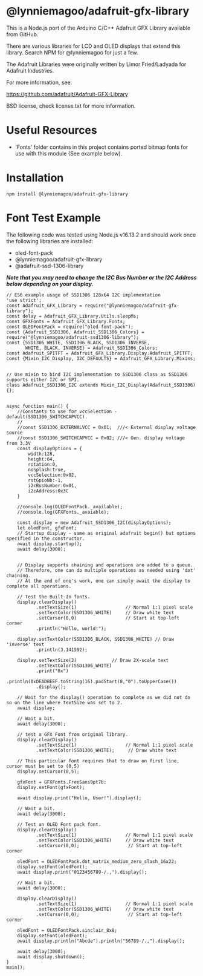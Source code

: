 # @lynniemagoo/adafruit-gfx-library

This is a Node.js port of the Arduino C/C++ Adafruit GFX Library available from GitHub.

There are various libraries for LCD and OLED displays that extend this library.  Search NPM for @lynniemagoo for just a few.

The Adafruit Libraries were originally written by Limor Fried/Ladyada for Adafruit Industries.

For more information, see:

https://github.com/adafruit/Adafruit-GFX-Library

BSD license, check license.txt for more information.


# Useful Resources

- 'Fonts' folder contains in this project contains ported bitmap fonts for use with this module (See example below). 



# Installation

```
npm install @lynniemagoo/adafruit-gfx-library
```



# Font Test Example

The following code was tested using Node.js v16.13.2 and should work once the following libraries are installed:

- oled-font-pack
- @lynniemagoo/adafruit-gfx-library
- @adafruit-ssd-1306-library

***Note that you may need to change the I2C Bus Number or the I2C Address below depending on your display.***

```
// ES6 example usage of SSD1306 128x64 I2C implementation
'use strict';
const Adafruit_GFX_Library = require("@lynniemagoo/adafruit-gfx-library");
const delay = Adafruit_GFX_Library.Utils.sleepMs;
const GFXFonts = Adafruit_GFX_Library.Fonts;
const OLEDFontPack = require("oled-font-pack");
const {Adafruit_SSD1306, Adafruit_SSD1306_Colors} = require("@lynniemagoo/adafruit-ssd1306-library");
const {SSD1306_WHITE, SSD1306_BLACK, SSD1306_INVERSE,
       WHITE, BLACK, INVERSE} = Adafruit_SSD1306_Colors;
const Adafruit_SPITFT = Adafruit_GFX_Library.Display.Adafruit_SPITFT;
const {Mixin_I2C_Display, I2C_DEFAULTS} = Adafruit_GFX_Library.Mixins;


// Use mixin to bind I2C implementation to SSD1306 class as SSD1306 supports either I2C or SPI.
class Adafruit_SSD1306_I2C extends Mixin_I2C_Display(Adafruit_SSD1306) {};


async function main() {
    //Constants to use for vccSelection - default(SSD1306_SWITCHCAPVCC).
    //
    //const SSD1306_EXTERNALVCC = 0x01;  ///< External display voltage source
    //const SSD1306_SWITCHCAPVCC = 0x02; ///< Gen. display voltage from 3.3V
    const displayOptions = {
        width:128,
        height:64,
        rotation:0,
        noSplash:true,
        vccSelection:0x02,
        rstGpioNb:-1,
        i2cBusNumber:0x01,
        i2cAddress:0x3C
    }

    //console.log(OLEDFontPack._available);
    //console.log(GFXFonts._avaiable);
    
    const display = new Adafruit_SSD1306_I2C(displayOptions);
    let oledFont, gfxFont;
    // Startup display - same as original adafruit begin() but options specified in the constructor.
    await display.startup();
    await delay(3000);

    
    // Display supports chaining and operations are added to a queue.
    // Therefore, one can do multiple operations as needed using 'dot' chaining.
    // At the end of one's work, one can simply await the display to complete all operations.

    // Test the Built-In fonts.
    display.clearDisplay()
           .setTextSize(1)                  // Normal 1:1 pixel scale
           .setTextColor(SSD1306_WHITE)     // Draw white text
           .setCursor(0,0)                  // Start at top-left corner
           .println("Hello, world!");

    display.setTextColor(SSD1306_BLACK, SSD1306_WHITE) // Draw 'inverse' text
           .println(3.141592);

    display.setTextSize(2)             // Draw 2X-scale text
           .setTextColor(SSD1306_WHITE)
           .print("0x")
           .println(0xDEADBEEF.toString(16).padStart(8,"0").toUpperCase())
           .display();

    // Wait for the display() operation to complete as we did not do so on the line where textSize was set to 2.
    await display;

    // Wait a bit.
    await delay(3000);

    // test a GFX Font from original library.
    display.clearDisplay()
           .setTextSize(1)                  // Normal 1:1 pixel scale
           .setTextColor(SSD1306_WHITE);     // Draw white text

    // This particular font requires that to draw on first line, cursor must be set to (0,5)
    display.setCursor(0,5);

    gfxFont = GFXFonts.FreeSans9pt7b;
    display.setFont(gfxFont);
           
    await display.print("Hello, User!").display();
    
    // Wait a bit.
    await delay(3000);

    // Test an OLED Font pack font.       
    display.clearDisplay()
           .setTextSize(1)                  // Normal 1:1 pixel scale
           .setTextColor(SSD1306_WHITE)     // Draw white text
           .setCursor(0,0);                  // Start at top-left corner

    oledFont = OLEDFontPack.dot_matrix_medium_zero_slash_16x22;
    display.setFont(oledFont);
    await display.print("0123456789-/.,").display();

    // Wait a bit.
    await delay(3000);

    display.clearDisplay()
           .setTextSize(1)                  // Normal 1:1 pixel scale
           .setTextColor(SSD1306_WHITE)     // Draw white text
           .setCursor(0,0);                  // Start at top-left corner

    oledFont = OLEDFontPack.sinclair_8x8;
    display.setFont(oledFont);
    await display.println("Abcde").println("56789-/.,").display();

    await delay(3000);
    await display.shutdown();
}
main();
```
